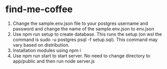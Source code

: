 # find-me-coffee

1. Change the sample.env.json file to your postgres username and password and change the name of the sample.env.json to env.json
2. Use npm run setup to create database. This runs the setup (on wsl the command is sudo -u postgres psql -f setup.sql). This command may vary based on distribution.
3. Installation modules using npm i
4. Use npm run start to start server. No need to change directory to app/public and then run node server.js
